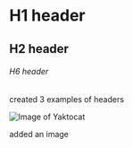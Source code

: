 # H1 header
## H2 header
###### H6 header

created 3 examples of headers

![Image of Yaktocat](https://octodex.github.com/images/yaktocat.png)

added an image
